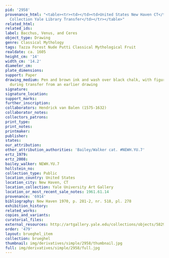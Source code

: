 ```yaml
---
pid: '2958'
provenance_html: "<table><tr><td></td><td>United States New Haven CT</td><td>Egmont
  Collection Yale Library Transfer</td></tr></table>"
related_html: 
related_ids: 
label: Bacchus, Venus, and Ceres
object_type: Drawing
genre: Classical Mythology
tags: Tazza Forest Nude Putti Classical Mythological Fruit
realdate: ca. 1605
height_cm: '14'
width_cm: '14.2'
diameter_cm: 
plate_dimensions: 
support: Paper
drawing_medium: Pen and brown ink and wash over black chalk, with figures indented
  during transfer from an earlier drawing
signature: 
signature_location: 
support_marks: 
further_inscription: 
collaborators: Hendrick van Balen (1575-1632)
collaborator_notes: 
collectors_patrons: 
print_type: 
print_notes: 
printmaker: 
publisher: 
states: 
our_attribution: 
other_attribution_authorities: 'Bailey/Walker cat. #NEWH.YU.7'
ertz_1979: 
ertz_2008: 
bailey_walker: NEWH.YU.7
hollstein_no: 
collection_type: Public
location_country: United States
location_city: New Haven, CT
location_collection: Yale University Art Gallery
location_or_most_recent_sale_notes: 1961.61.14
provenance: '6914'
bibliography: New Haven 1970, p. 281-2, nr. 518, pl. 278
exhibition_history: 
related_works: 
copies_and_variants: 
curatorial_files: 
external_resources: http://artgallery.yale.edu/collections/objects/58291
order: '479'
layout: brueghel_item
collection: brueghel
thumbnail: img/derivatives/simple/2958/thumbnail.jpg
full: img/derivatives/simple/2958/full.jpg
---
```


